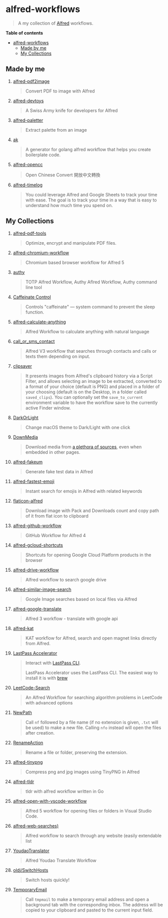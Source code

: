 # alfred-workflows

> A my collection of [Alfred](https://www.alfredapp.com/) workflows.

**Table of contents**

- [alfred-workflows](#alfred-workflows)
  - [Made by me](#made-by-me)
  - [My Collections](#my-collections)

## Made by me

1. [alfred-pdf2image](https://github.com/cage1016/alfred-pdf2image)
    > Convert PDF to image with Alfred

2. [alfred-devtoys](https://github.com/cage1016/alfred-devtoys)
    > A Swiss Army knife for developers for Alfred

3. [alfred-paletter](https://github.com/cage1016/alfred-paletter)
    > Extract palette from an image

4. [ak](https://github.com/cage1016/ak)
    > A generator for golang alfred workflow that helps you create boilerplate code.

5. [alfred-opencc](https://github.com/cage1016/alfred-opencc)
    > Open Chinese Convert 開放中文轉換

6. [alfred-timelog](https://github.com/cage1016/alfred-timelog)
    > You could leverage Alfred and Google Sheets to track your time with ease. The goal is to track your time in a way that is easy to understand how much time you spend on.

## My Collections

1. [alfred-pdf-tools](https://github.com/xilopaint/alfred-pdf-tools)
    > Optimize, encrypt and manipulate PDF files.

2. [alfred-chromium-workflow](https://github.com/jopemachine/alfred-chromium-workflow)
    > Chromium based browser workflow for Alfred 5
3. [authy](https://github.com/momaek/authy)
    > TOTP Alfred Workflow, Authy Aflred Workflow, Authy command line tool
4. [Caffeinate Control](http://www.packal.org/workflow/caffeinate-control)
    > Controls "caffeinate" — system command to prevent the sleep function.
5. [alfred-calculate-anything](https://github.com/biati-digital/alfred-calculate-anything)
    > Alfred Workflow to calculate anything with natural language
6. [call_or_sms_contact](https://github.com/amoose136/call_or_sms_contact)
    > Alfred V3 workflow that searches through contacts and calls or texts them depending on input.
7. [clipsaver](https://github.com/luckman212/alfredworkflows/blob/master/clipsaver_readme.md)
    > It presents images from Alfred's clipboard history via a Script Filter, and allows selecting an image to be extracted, converted to a format of your choice (default is PNG) and placed in a folder of your choosing (default is on the Desktop, in a folder called `saved_clips`). You can optionally set the `save_to_current` environment variable to have the workflow save to the currently active Finder window.

8. [DarkOrLight](https://github.com/BaksiLi/AlfredWorkflows/tree/master/Index/DarkOrLight)
    > Change macOS theme to Dark/Light with one click
9.  [DownMedia](https://github.com/vitorgalvao/alfred-workflows/tree/master/DownMedia)
    > Download media from [a plethora of sources](https://github.com/yt-dlp/yt-dlp/blob/master/supportedsites.md), even when embedded in other pages.
10. [alfred-fakeum](https://github.com/deanishe/alfred-fakeum)
    > Generate fake test data in Alfred
11. [alfred-fastest-emoji](https://github.com/mr-pennyworth/alfred-fastest-emoji)
    > Instant search for emojis in Alfred with related keywords
12. [flaticon-alfred](https://github.com/yedhrab/flaticon-alfred)
    > Download image with Pack and Downloads count and copy path of it from flat icon to clipboard
13. [alfred-github-workflow](https://github.com/gharlan/alfred-github-workflow) 
    > GitHub Workflow for Alfred 4
14. [alfred-gcloud-shortcuts](https://github.com/jarlefosen/alfred-gcloud-shortcuts)
    > Shortcuts for opening Google Cloud Platform products in the browser
15. [alfred-drive-workflow](https://github.com/azai91/alfred-drive-workflow)
    > Alfred workflow to search google drive
16. [alfred-similar-image-search](https://github.com/deanishe/alfred-similar-image-search)
    > Google Image searches based on local files via Alfred
17. [alfred-google-translate](https://github.com/xfslove/alfred-google-translate#readme)
    > Alfred 3 workflow - translate with google api
18. [alfred-kat](https://github.com/godbout/alfred-kat)
    > KAT workflow for Alfred, search and open magnet links directly from Alfred.
19. [LastPass Accelerator](https://github.com/ajrosen/Alfred/tree/master/LastPass%20Accelerator)
    > Interact with [LastPass CLI](https://github.com/lastpass/lastpass-cli).
    > 
    > LastPass Accelerator uses the LastPass CLI.  The easiest way to install it is with [brew](https://brew.sh/)
20. [LeetCode-Search](https://github.com/TooSchoolForCool/LeetCode-Search)
    > An Alfred Workflow for searching algorithm problems in LeetCode with advanced options
21. [NewPath](https://github.com/vitorgalvao/alfred-workflows/tree/master/NewPath)
    > Call `nf` followed by a file name (if no extension is given, `.txt` will be used) to make a new file. Calling `nfo` instead will open the files after creation.
22. [RenameAction](https://github.com/vitorgalvao/alfred-workflows/tree/master/RenameAction)
    > Rename a file or folder, preserving the extension.
23. [alfred-tinypng](https://github.com/shmulvad/alfred-tinypng)
    > Compress png and jpg images using TinyPNG in Alfred
24. [alfred-tldr](https://github.com/konoui/alfred-tldr)
    > tldr with alfred workflow written in Go
25. [alfred-open-with-vscode-workflow](https://github.com/alexchantastic/alfred-open-with-vscode-workflow)
    > Alfred 5 workflow for opening files or folders in Visual Studio Code.
26. [alfred-web-searches)](https://github.com/nikitavoloboev/alfred-web-searches#readme)
    > Alfred workflow to search through any website (easily extendable list
27. [YoudaoTranslator](https://github.com/wensonsmith/YoudaoTranslator)
    > Alfred Youdao Translate Workflow
28. [oldj/SwitchHosts](https://github.com/oldj/SwitchHosts)
    > Switch hosts quickly!
29. [TemporaryEmail](https://github.com/vitorgalvao/alfred-workflows/tree/master/TemporaryEmail)
    > Call `tmpmail` to make a temporary email address and open a background tab with the corresponding inbox. The address will be copied to your clipboard and pasted to the current input field.